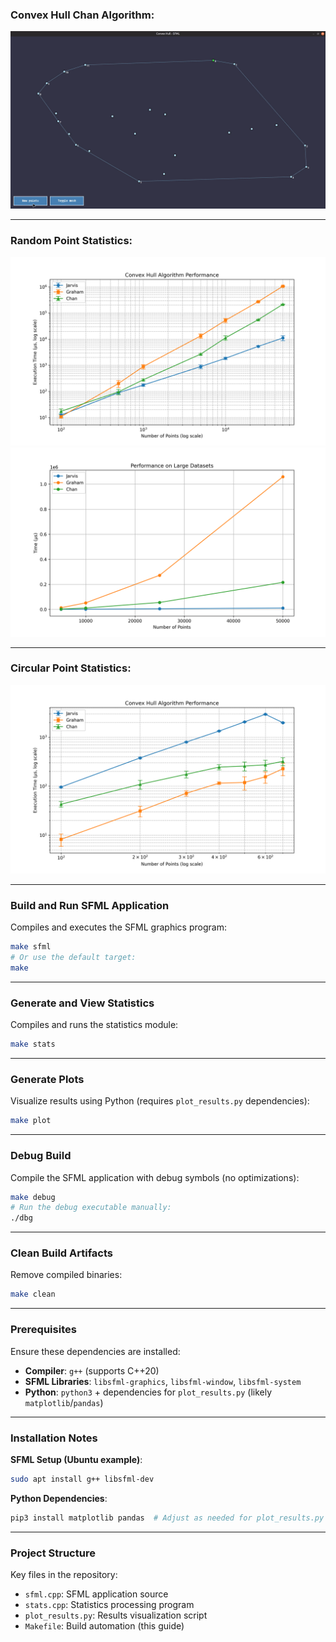 ### Convex Hull Chan Algorithm:
![sfml](./misc/hull.gif)

---

### Random Point Statistics:
![plot](./misc/performance_comparison.png)
![plot](./misc/large_n_performance.png)

---

### Circular Point Statistics:
![plot](./misc/circular_performance.png)

---

### **Build and Run SFML Application**
Compiles and executes the SFML graphics program:
```bash
make sfml
# Or use the default target:
make
```

---

### **Generate and View Statistics**
Compiles and runs the statistics module:
```bash
make stats
```

---

### **Generate Plots**
Visualize results using Python (requires `plot_results.py` dependencies):
```bash
make plot
```

---

### **Debug Build**
Compile the SFML application with debug symbols (no optimizations):
```bash
make debug
# Run the debug executable manually:
./dbg
```

---

### **Clean Build Artifacts**
Remove compiled binaries:
```bash
make clean
```

---

### Prerequisites
Ensure these dependencies are installed:
- **Compiler**: `g++` (supports C++20)
- **SFML Libraries**: `libsfml-graphics`, `libsfml-window`, `libsfml-system`
- **Python**: `python3` + dependencies for `plot_results.py` (likely `matplotlib`/`pandas`)

---

### Installation Notes
**SFML Setup (Ubuntu example)**:
```bash
sudo apt install g++ libsfml-dev
```

**Python Dependencies**:
```bash
pip3 install matplotlib pandas  # Adjust as needed for plot_results.py
```

---

### Project Structure
Key files in the repository:
- `sfml.cpp`: SFML application source
- `stats.cpp`: Statistics processing program
- `plot_results.py`: Results visualization script
- `Makefile`: Build automation (this guide)
